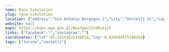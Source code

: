 ```yaml
---
name: Race Simulation
slug: race-simulation
location: {"address":"Via Antonio Borgogna 1","city":"Vercelli VC","cap":"13100"}
website: null
maps: https://maps.app.goo.gl/Nua3gwu13vVNcmiy5
links: {"facebook":"","instagram":""}
coordinates: {"lat":45.32543625438018,"lng":8.426544575198164}
tags: ["torino","vercelli"]
---
```

